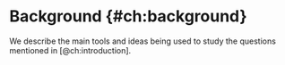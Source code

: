 
# Background {#ch:background}

We describe the main tools and ideas being used to study the questions mentioned in [@ch:introduction]. 
